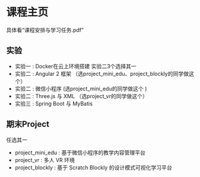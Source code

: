 # 课程主页

具体看“课程安排与学习任务.pdf”

## 实验

- 实验一 : Docker在云上环境搭建
  实验二3个选择其一
- 实验二 : Angular 2 框架 （选project_mini_edu、project_blockly的同学做这个）
- 实验二 : 微信小程序 (选project_mini_edu的同学做这个 )
- 实验二 : Three.js 与 XML （选project_vr的同学做这个）
- 实验三 : Spring Boot 与 MyBatis


## 期末Project

任选其一

- project_mini_edu : 基于微信小程序的教学内容管理平台
- project_vr : 多人 VR 环境
- project_blockly : 基于 Scratch Blockly 的设计模式可视化学习平台




